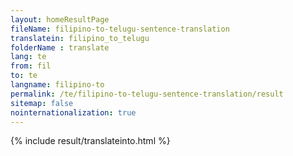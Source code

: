 ```yaml
---
layout: homeResultPage
fileName: filipino-to-telugu-sentence-translation
translatein: filipino_to_telugu
folderName : translate
lang: te
from: fil
to: te
langname: filipino-to
permalink: /te/filipino-to-telugu-sentence-translation/result
sitemap: false
nointernationalization: true
---
```

{% include result/translateinto.html %}

<script src="/js/result/translation.js" data-foldername="{{page.folderName}}" data-lang="{{page.lang}}"></script>
